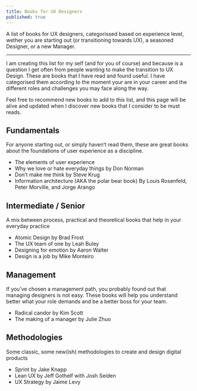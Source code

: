 ```yaml
---
title: Books for UX Designers
published: true
---
```


A list of books for UX designers, categorissed based on experience level, wether you are starting out (or transitioning towards UX), a seasoned Designer, or a new Manager.

---
I am creating this list for my self (and for you of course) and because is a question I get often from people wanting to make the transition to UX Design. These are books that I have read and found useful. I have categorised them according to the moment your are in your career and the different roles and challenges you may face along the way. 

Feel free to recommend new books to add to this list, and this page will be alive and updated when I discover new books that I consider to be must reads.


## Fundamentals
For anyone starting out, or simply haven’t read them, these are great books about the foundations of user experience as a discipline.

- The elements of user experience
- Why we love or hate everyday things by Don Norman
- Don’t make me think by Steve Krug
- Information architecture (AKA the polar bear book) By Louis Rosenfeld, Peter Morville, and Jorge Arango


## Intermediate / Senior
A mix between process, practical and theoretical books that help in your everyday practice

- Atomic Design by Brad Frost
- The UX team of one by Leah Buley 
- Designing for emotion by Aaron Walter
- Design is a job by Mike Monteiro


## Management
If you’ve chosen a management path, you probably found out that managing designers is not easy. These books will help you understand better what your role demands and be a better boss for your team.

- Radical candor by Kim Scott
- The making of a manager by Julie Zhuo


## Methodologies
Some classic, some new(ish) methodologies to create and design digital products

- Sprint by Jake Knapp
- Lean UX by Jeff Gothelf with Josh Seiden
- UX Strategy by Jaime Levy
